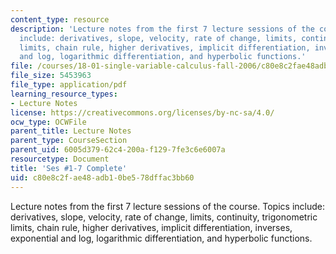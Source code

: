 ```yaml
---
content_type: resource
description: 'Lecture notes from the first 7 lecture sessions of the course.  Topics
  include: derivatives, slope, velocity, rate of change, limits, continuity, trigonometric
  limits, chain rule, higher derivatives, implicit differentiation, inverses, exponential
  and log, logarithmic differentiation, and hyperbolic functions.'
file: /courses/18-01-single-variable-calculus-fall-2006/c80e8c2fae48adb10be578dffac3bb60_unit1_sept08.pdf
file_size: 5453963
file_type: application/pdf
learning_resource_types:
- Lecture Notes
license: https://creativecommons.org/licenses/by-nc-sa/4.0/
ocw_type: OCWFile
parent_title: Lecture Notes
parent_type: CourseSection
parent_uid: 6005d379-62c4-200a-f129-7fe3c6e6007a
resourcetype: Document
title: 'Ses #1-7 Complete'
uid: c80e8c2f-ae48-adb1-0be5-78dffac3bb60
---
```

Lecture notes from the first 7 lecture sessions of the course.  Topics include: derivatives, slope, velocity, rate of change, limits, continuity, trigonometric limits, chain rule, higher derivatives, implicit differentiation, inverses, exponential and log, logarithmic differentiation, and hyperbolic functions.